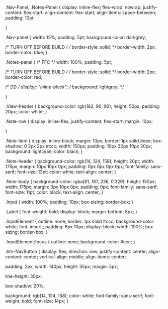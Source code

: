 .Nav-Panel, .Notes-Panel {
  display: inline-flex;
  flex-wrap: nowrap;
  justify-content: flex-start;
  align-content: flex-start;
  align-items: space-between;
  padding: 10pt;

}

.Nav-panel {
  width: 15%;
  padding: 5pt;
  background-color: darkgrey;

  /* TURN OFF BEFORE BUILD */
  /* border-style: solid; */
  border-width: 2px;
  border-color: blue;
}

.Notes-panel {
  /* FFC */
  width: 100%;
  padding: 5pt;

  /* TURN OFF BEFORE BUILD */
  /* border-style: solid; */
  border-width: 2px;
  border-color: red;
  
  /* DD */
  display: "inline-block";
  /* background: lightgrey; */

}

.View-header {
  background-color: rgb(182, 90, 90);
  height: 50px;
  padding: 20px;
  color: white;
}

.Note-row {
  display: inline-flex;
  justify-content: flex-start;
	margin: 10px;

}

.Note-item {
  display: inline-block;
	margin: 10px;
	border: 1px solid #eee;
	box-shadow: 0 2px 2px #ccc;
	width: 150px;
  padding: 10px 20px 10px 20px;
  background: lightcyan;
  color: black;
}

.Note-header {
  background-color: rgb(14, 124, 158);
  height: 20pt;
  width: 175px;
  margin: 10px 10px 0px;
  padding: 0px 0px 0px 0px;
  font-family: sans-serif;
  font-size: 13pt;
  color: white;
  text-align: center;
}

.Note-body {
  background-color: rgba(81, 187, 236, 0.329);
  height: 150px;
  width: 175px;
  margin: 0px 10px 0px;
  padding: 0px;
  font-family: sans-serif;
  font-size: 11pt;
  color: black;
  text-align: center;
}

.Input {
  width: 100%;
  padding: 10px;
  box-sizing: border-box;
}

.Label {
  font-weight: bold;
  display:  block;
  margin-bottom: 8px;
}

.InputElement {
  outline: none;
  border: 1px solid #ccc;
  background-color: white;
  font: inherit;
  padding: 6px 10px;
  display: block;
  width: 100%;
  box-sizing: border-box;
}

.InputElement:focus {
  outline: none;
  background-color: #ccc;
}

.btn-NavButton {
  display: flex;
  direction: row;
  justify-content: center;
  align-content: center;
  vertical-align: middle;
  align-items: center;
  
  padding: 2px;
  width: 140px;
  height: 35px;
  margin: 5px;

  line-height: 30px;
  
  box-shadow: 20%;


  background: rgb(14, 124, 158);
  color: white;
  font-family: sans-serif;
  font-weight: bold;
  font-size: 14px;
}


